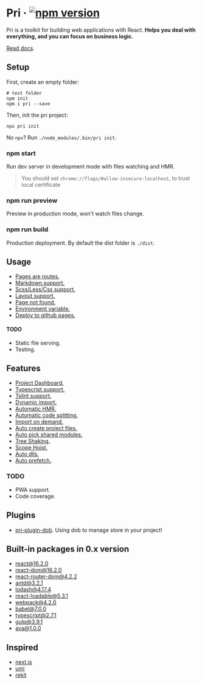# Pri &middot; [![npm version](https://img.shields.io/npm/v/pri.svg?style=flat-square)](https://www.npmjs.com/package/pri)

Pri is a toolkit for building web applications with React. **Helps you deal with everything, and you can focus on business logic.**

[Read docs](https://prijs.github.io/pri-docs/).

## Setup

First, create an empty folder:

```shell
# test folder
npm init
npm i pri --save
```

Then, init the pri project:

```shell
npx pri init
```

No `npx`? Run `./node_modules/.bin/pri init`.

</details>

### npm start

Run dev server in development mode with files watching and HMR.

> You should set `chrome://flags/#allow-insecure-localhost`, to trust local certificate

### npm run preview

Preview in production mode, won't watch files change.

### npm run build

Production deployment. By default the dist folder is `./dist`.

## Usage

* [Pages are routes.](https://prijs.github.io/pri-docs/pages-are-routes)
* [Markdown support.](https://prijs.github.io/pri-docs/features/markdown-support)
* [Scss/Less/Css support.](https://prijs.github.io/pri-docs/features/scss-less-css)
* [Layout support.](https://prijs.github.io/pri-docs/layout-support)
* [Page not found.](https://prijs.github.io/pri-docs/features/page-not-found)
* [Environment variable.](https://prijs.github.io/pri-docs/features/environment-variable)
* [Deploy to github pages.](https://prijs.github.io/pri-docs/features/deploy-to-github-pages)

#### TODO

* Static file serving.
* Testing.

## Features

* [Project Dashboard.](https://prijs.github.io/pri-docs/features/project-dashboard)
* [Typescript support.](https://prijs.github.io/pri-docs/automatic-optimization/typescript-support)
* [Tslint support.](https://prijs.github.io/pri-docs/automatic-optimization/tslint-support)
* [Dynamic import.](https://prijs.github.io/pri-docs/features/dynamic-import)
* [Automatic HMR.](https://prijs.github.io/pri-docs/automatic-optimization/automatic-hmr)
* [Automatic code splitting.](https://prijs.github.io/pri-docs/automatic-optimization/automatic-code-splitting)
* [Import on demand.](https://prijs.github.io/pri-docs/automatic-optimization/import-on-demand)
* [Auto create project files.](https://prijs.github.io/pri-docs/automatic-optimization/auto-create-project-files)
* [Auto pick shared modules.](https://prijs.github.io/pri-docs/automatic-optimization/auto-pick-shared-modules)
* [Tree Shaking.](https://prijs.github.io/pri-docs/automatic-optimization/tree-shaking)
* [Scope Hoist.](https://prijs.github.io/pri-docs/automatic-optimization/scope-hoist)
* [Auto dlls.](https://prijs.github.io/pri-docs/automatic-optimization/auto-dlls)
* [Auto prefetch.](https://prijs.github.io/pri-docs/automatic-optimization/auto-prefetch)

### TODO

* PWA support.
* Code coverage.

## Plugins

* [pri-plugin-dob](http://github.com/prijs/pri-plugin-dob). Using dob to manage store in your project!

## Built-in packages in 0.x version

* [react@16.2.0](https://www.npmjs.com/package/react)
* [react-dom@16.2.0](https://www.npmjs.com/package/react-dom)
* [react-router-dom@4.2.2](https://www.npmjs.com/package/react-router-dom)
* [antd@3.2.1](https://www.npmjs.com/package/antd)
* [lodash@4.17.4](https://www.npmjs.com/package/lodash)
* [react-loadable@5.3.1](https://www.npmjs.com/package/react-loadable)
* [webpack@4.2.0](https://www.npmjs.com/package/parcel-bundler)
* [babel@7.0.0](https://www.npmjs.com/package/babel-core)
* [typescript@2.7.1](https://github.com/Microsoft/TypeScript)
* [gulp@3.9.1](https://github.com/gulpjs/gulp)
* [ava@1.0.0](https://github.com/avajs/ava)

## Inspired

* [next.js](https://github.com/zeit/next.js)
* [umi](https://github.com/umijs/umi)
* [rekit](https://github.com/supnate/rekit)
